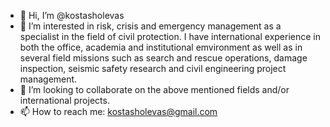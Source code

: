 - 👋 Hi, I’m @kostasholevas
- 👀 I’m interested in risk, crisis and emergency management as a specialist in the field of civil protection.
I have international experience in both the office, academia and institutional emvironment as well as in several field missions such as search and rescue operations, damage inspection, seismic safety research and civil engineering project management. 
- 💞️ I’m looking to collaborate on the above mentioned fields and/or international projects. 
- 📫 How to reach me: kostasholevas@gmail.com

<!---
kostasholevas/kostasholevas is a ✨ special ✨ repository because its `README.md` (this file) appears on your GitHub profile.
You can click the Preview link to take a look at your changes.
--->

